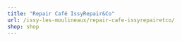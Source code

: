 ```yaml
---
title: "Repair Café IssyRepair&Co"
url: /issy-les-moulineaux/repair-cafe-issyrepairetco/
shop: shop
---
```

